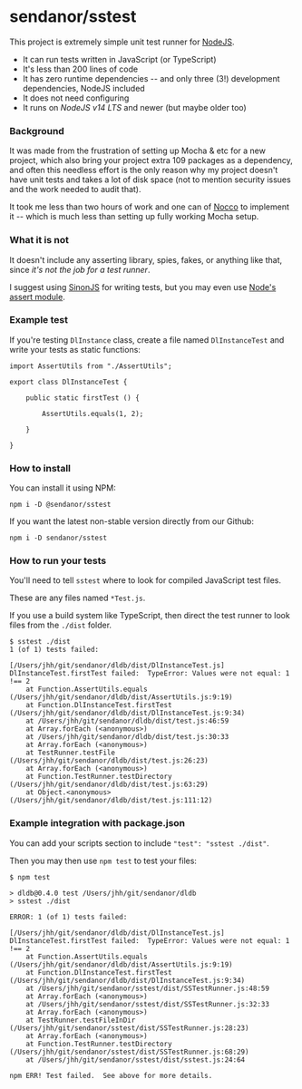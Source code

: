 # sendanor/sstest

This project is extremely simple unit test runner for [NodeJS](https://nodejs.org).

 * It can run tests written in JavaScript (or TypeScript)
 * It's less than 200 lines of code
 * It has zero runtime dependencies -- and only three (3!) development dependencies, NodeJS included
 * It does not need configuring
 * It runs on *NodeJS v14 LTS* and newer (but maybe older too)

### Background

It was made from the frustration of setting up Mocha & etc for a new project, which also bring your project extra 109 packages 
as a dependency, and often this needless effort is the only reason why my project doesn't have unit tests and takes a 
lot of disk space (not to mention security issues and the work needed to audit that).

It took me less than two hours of work and one can of [Nocco](https://nocco.com) to implement it -- which is much less 
than setting up fully working Mocha setup.

### What it is not

It doesn't include any asserting library, spies, fakes, or anything like that, since *it's not the job for a test runner*. 

I suggest using [SinonJS](https://sinonjs.org/) for writing tests, but you may even use
 [Node's assert module](https://nodejs.org/api/assert.html).

### Example test

If you're testing `DlInstance` class, create a file named `DlInstanceTest` and write your tests as static functions:

```
import AssertUtils from "./AssertUtils";

export class DlInstanceTest {

    public static firstTest () {

        AssertUtils.equals(1, 2);

    }

}
```

### How to install

You can install it using NPM:

```
npm i -D @sendanor/sstest
```

If you want the latest non-stable version directly from our Github:

```
npm i -D sendanor/sstest
```

### How to run your tests

You'll need to tell `sstest` where to look for compiled JavaScript test files. 

These are any files named `*Test.js`.

If you use a build system like TypeScript, then direct the test runner to look files from the `./dist` folder.

```
$ sstest ./dist
1 (of 1) tests failed:

[/Users/jhh/git/sendanor/dldb/dist/DlInstanceTest.js] DlInstanceTest.firstTest failed:  TypeError: Values were not equal: 1 !== 2
    at Function.AssertUtils.equals (/Users/jhh/git/sendanor/dldb/dist/AssertUtils.js:9:19)
    at Function.DlInstanceTest.firstTest (/Users/jhh/git/sendanor/dldb/dist/DlInstanceTest.js:9:34)
    at /Users/jhh/git/sendanor/dldb/dist/test.js:46:59
    at Array.forEach (<anonymous>)
    at /Users/jhh/git/sendanor/dldb/dist/test.js:30:33
    at Array.forEach (<anonymous>)
    at TestRunner.testFile (/Users/jhh/git/sendanor/dldb/dist/test.js:26:23)
    at Array.forEach (<anonymous>)
    at Function.TestRunner.testDirectory (/Users/jhh/git/sendanor/dldb/dist/test.js:63:29)
    at Object.<anonymous> (/Users/jhh/git/sendanor/dldb/dist/test.js:111:12) 

```

### Example integration with package.json

You can add your scripts section to include `"test": "sstest ./dist"`.
 
Then you may then use `npm test` to test your files:

```
$ npm test

> dldb@0.4.0 test /Users/jhh/git/sendanor/dldb
> sstest ./dist

ERROR: 1 (of 1) tests failed:

[/Users/jhh/git/sendanor/dldb/dist/DlInstanceTest.js] DlInstanceTest.firstTest failed:  TypeError: Values were not equal: 1 !== 2
    at Function.AssertUtils.equals (/Users/jhh/git/sendanor/dldb/dist/AssertUtils.js:9:19)
    at Function.DlInstanceTest.firstTest (/Users/jhh/git/sendanor/dldb/dist/DlInstanceTest.js:9:34)
    at /Users/jhh/git/sendanor/sstest/dist/SSTestRunner.js:48:59
    at Array.forEach (<anonymous>)
    at /Users/jhh/git/sendanor/sstest/dist/SSTestRunner.js:32:33
    at Array.forEach (<anonymous>)
    at TestRunner.testFileInDir (/Users/jhh/git/sendanor/sstest/dist/SSTestRunner.js:28:23)
    at Array.forEach (<anonymous>)
    at Function.TestRunner.testDirectory (/Users/jhh/git/sendanor/sstest/dist/SSTestRunner.js:68:29)
    at /Users/jhh/git/sendanor/sstest/dist/sstest.js:24:64 

npm ERR! Test failed.  See above for more details.
```

